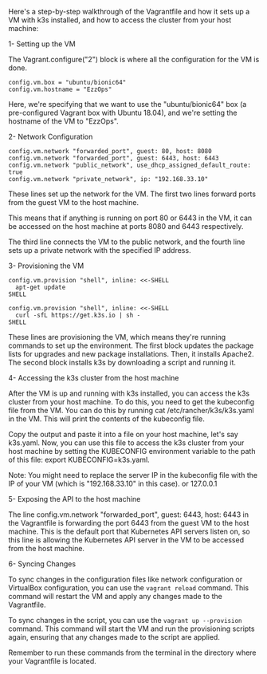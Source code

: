 Here's a step-by-step walkthrough of the Vagrantfile and how it sets up a VM with k3s installed, and how to access the cluster from your host machine:

1- Setting up the VM

The Vagrant.configure("2") block is where all the configuration for the VM is done.

```
config.vm.box = "ubuntu/bionic64"
config.vm.hostname = "EzzOps"
```
Here, we're specifying that we want to use the "ubuntu/bionic64" box (a pre-configured Vagrant box with Ubuntu 18.04), and we're setting the hostname of the VM to "EzzOps".

2- Network Configuration

```
config.vm.network "forwarded_port", guest: 80, host: 8080
config.vm.network "forwarded_port", guest: 6443, host: 6443
config.vm.network "public_network", use_dhcp_assigned_default_route: true
config.vm.network "private_network", ip: "192.168.33.10"
```
These lines set up the network for the VM. The first two lines forward ports from the guest VM to the host machine.

This means that if anything is running on port 80 or 6443 in the VM, it can be accessed on the host machine at ports 8080 and 6443 respectively.

The third line connects the VM to the public network, and the fourth line sets up a private network with the specified IP address.

3- Provisioning the VM
```
config.vm.provision "shell", inline: <<-SHELL
  apt-get update
SHELL

config.vm.provision "shell", inline: <<-SHELL
  curl -sfL https://get.k3s.io | sh -
SHELL
```

These lines are provisioning the VM, which means they're running commands to set up the environment. The first block updates the package lists for upgrades and new package installations. Then, it installs Apache2. The second block installs k3s by downloading a script and running it.

4- Accessing the k3s cluster from the host machine

After the VM is up and running with k3s installed, you can access the k3s cluster from your host machine. To do this, you need to get the kubeconfig file from the VM. You can do this by running cat /etc/rancher/k3s/k3s.yaml in the VM. This will print the contents of the kubeconfig file.

Copy the output and paste it into a file on your host machine, let's say k3s.yaml. Now, you can use this file to access the k3s cluster from your host machine by setting the KUBECONFIG environment variable to the path of this file: export KUBECONFIG=k3s.yaml.

Note: You might need to replace the server IP in the kubeconfig file with the IP of your VM (which is "192.168.33.10" in this case).
or 127.0.0.1

5- Exposing the API to the host machine

The line config.vm.network "forwarded_port", guest: 6443, host: 6443 in the Vagrantfile is forwarding the port 6443 from the guest VM to the host machine. This is the default port that Kubernetes API servers listen on, so this line is allowing the Kubernetes API server in the VM to be accessed from the host machine.

6- Syncing Changes

To sync changes in the configuration files like network configuration or VirtualBox configuration, you can use the `vagrant reload` command. This command will restart the VM and apply any changes made to the Vagrantfile.

To sync changes in the script, you can use the `vagrant up --provision` command. This command will start the VM and run the provisioning scripts again, ensuring that any changes made to the script are applied.

Remember to run these commands from the terminal in the directory where your Vagrantfile is located.
